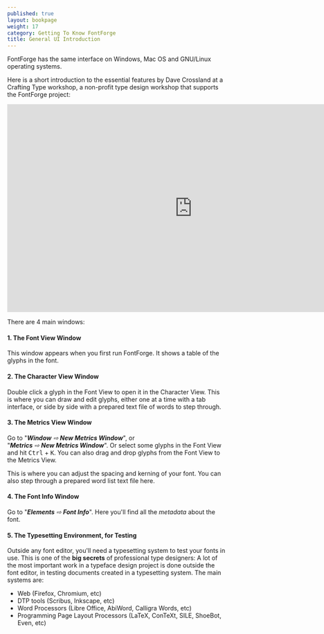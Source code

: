```yaml
---
published: true
layout: bookpage
weight: 17
category: Getting To Know FontForge
title: General UI Introduction
---
```


FontForge has the same interface on Windows, Mac OS and GNU/Linux operating systems.

Here is a short introduction to the essential features by Dave Crossland at a Crafting Type workshop, a non-profit type design workshop that supports the FontForge project:

<iframe width="853" height="480" src="https://www.youtube-nocookie.com/embed/_EhwHL1aloI?rel=0&amp;showinfo=0&t=1m55s" frameborder="0" allowfullscreen></iframe>

There are 4 main windows:

#### 1. The Font View Window

This window appears when you first run FontForge.
It shows a table of the glyphs in the font.

#### 2. The Character View Window

Double click a glyph in the Font View to open it in the Character View.
This is where you can draw and edit glyphs, either one at a time with a tab interface, or side by side with a prepared text file of words to step through.

#### 3. The Metrics View Window

Go to  "_**Window**&nbsp;⇨&nbsp;**New&nbsp;Metrics&nbsp;Window**_",
or "_**Metrics**&nbsp;⇨&nbsp;**New&nbsp;Metrics&nbsp;Window**_".
Or select some glyphs in the Font View and hit <kbd>Ctrl</kbd> + <kbd>K</kbd>.
You can also drag and drop glyphs from the Font View to the Metrics View.

This is where you can adjust the spacing and kerning of your font.
You can also step through a prepared word list text file here.

#### 4. The Font Info Window

Go to "_**Elements**&nbsp;⇨&nbsp;**Font&nbsp;Info**_".
Here you'll find all the _metadata_ about the font.

#### 5. The Typesetting Environment, for Testing

Outside any font editor, you'll need a typesetting system to test your fonts in use.
This is one of the **big secrets** of professional type designers:
A lot of the most important work in a typeface design project is done outside the font editor, in testing documents created in a typesetting system.
The main systems are:

* Web (Firefox, Chromium, etc)
* DTP tools (Scribus, Inkscape, etc)
* Word Processors (Libre Office, AbiWord, Calligra Words, etc)
* Programming Page Layout Processors (LaTeX, ConTeXt, SILE, ShoeBot, Even, etc)
